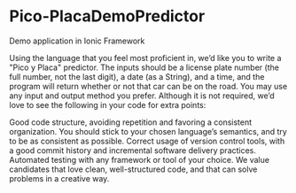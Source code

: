 # Pico-PlacaDemoPredictor
Demo application in Ionic Framework

Using the language that you feel most proficient in, we’d like you to write a "Pico y Placa" predictor. The inputs should be a license plate number (the full number, not the last digit), a date (as a String), and a time, and the program will return whether or not that car can be on the road. You may use any input and output method you prefer. Although it is not required, we’d love to see the following in your code for extra points:

Good code structure, avoiding repetition and favoring a consistent organization. You should stick to your chosen language’s semantics, and try to be as consistent as possible.
Correct usage of version control tools, with a good commit history and incremental software delivery practices.
Automated testing with any framework or tool of your choice.
We value candidates that love clean, well-structured code, and that can solve problems in a creative way.
